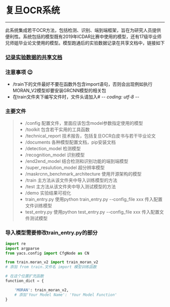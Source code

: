 # 复旦OCR系统

------

此系统集成若干OCR方法，包括检测、识别、端到端框架，旨在为研究人员提供便利性。系统包括的模型既有2019年ICDAR比赛中使用的模型，还有17级毕业师兄师姐毕业论文使用的模型。模型跑通后的实验数据记录在共享文档中，链接如下

### [记录实验数据的共享文档](https://docs.qq.com/desktop/mydoc/folder/aE338MoFVm_100001)

### 注意事项 :wink:
* /train下的文件最好不要在函数外包含import语句，否则会出现例如执行MORAN_V2模型却要安装GRCNN模型的相关包
* 在train文件夹下编写文件时，文件头请加入# -*- coding: utf-8 -*-


### 主要文件
> * /config   配置文件，里面应该包含model参数指定使用的模型
> * /toolkit  包含若干实用的工具函数
> * /technical_report 技术报告，包括复旦OCR白皮书与若干毕业论文
> * /documents 各种模型配置文档，pip安装文档
> * /detection_model 检测模型
> * /recognition_model 识别模型
> * /end2end_model 结合检测和识别功能的端到端模型
> * /super_resulution_model 超分辨率模型
> * /maskrcnn_benchmark_architecture 使用开源架构的模型
> * /train  主方法从该文件夹中导入训练模型的方法
> * /test 主方法从该文件夹中导入测试模型的方法
> * /demo 实验结果可视化
> * train_entry.py 使用python train_entry.py --config_file xxx 传入配置文件训练模型
> * test_entry.py  使用python test_entry.py --config_file xxx 传入配置文件测试模型

### 导入模型需要修改train_entry.py的部分   

```python
import re
import argparse
from yacs.config import CfgNode as CN

from train.moran_v2 import train_moran_v2
# 添加 from train.文件名 import 模型训练函数

# 在这个位置扩充函数
function_dict = {

    'MORAN': train_moran_v2,
    # 添加'Your Model Name': 'Your Model Function'
}
```


